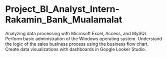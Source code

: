 # Project_BI_Analyst_Intern-Rakamin_Bank_Mualamalat
Analyzing data processing with Microsoft Excel, Access, and MySQL Perform basic administration of the Windows operating system. 
Understand the logic of the sales business process using the business flow chart. 
Create data visualizations with dashboards in Google Looker Studio.
